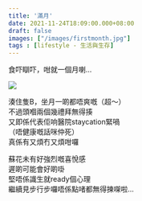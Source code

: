 ```yaml
---
title: '滿月'
date: 2021-11-24T18:09:00.000+08:00
draft: false
images: ["/images/firstmonth.jpg"]
tags : [lifestyle - 生活與生存]
---
```


食吓瞓吓，咁就一個月喇...  

![](/images/firstmonth.jpg)

湊住隻B，坐月一啲都唔爽嘅（超～）  
不過頭嗰兩個幾禮拜無得揍  
又即係代表佢响醫院staycation緊喎  
（唔健康嘅話咪仲死）  
真係有又煩冇又煩咁囉  
  
蘇花未有好強烈嘅喜悅感  
遲啲可能會好啲啩  
堅唔係識生就ready個心理  
繼續見步行步囉唔係點啫都無得揀㗎啦...  
